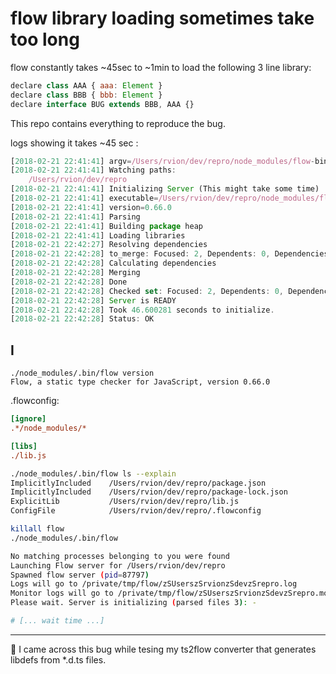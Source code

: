 # flow library loading sometimes take too long

flow constantly takes ~45sec to ~1min to load the following 3 line library:

```js
declare class AAA { aaa: Element }
declare class BBB { bbb: Element }
declare interface BUG extends BBB, AAA {}
```

This repo contains everything to reproduce the bug.

logs showing it takes ~45 sec :

```js
[2018-02-21 22:41:41] argv=/Users/rvion/dev/repro/node_modules/flow-bin/flow-osx-v0.66.0/flow start --temp-dir /tmp/flow /Users/rvion/dev/repro
[2018-02-21 22:41:41] Watching paths:
	/Users/rvion/dev/repro
[2018-02-21 22:41:41] Initializing Server (This might take some time)
[2018-02-21 22:41:41] executable=/Users/rvion/dev/repro/node_modules/flow-bin/flow-osx-v0.66.0/flow
[2018-02-21 22:41:41] version=0.66.0
[2018-02-21 22:41:41] Parsing
[2018-02-21 22:41:41] Building package heap
[2018-02-21 22:41:41] Loading libraries
[2018-02-21 22:42:27] Resolving dependencies
[2018-02-21 22:42:28] to_merge: Focused: 2, Dependents: 0, Dependencies: 0
[2018-02-21 22:42:28] Calculating dependencies
[2018-02-21 22:42:28] Merging
[2018-02-21 22:42:28] Done
[2018-02-21 22:42:28] Checked set: Focused: 2, Dependents: 0, Dependencies: 0
[2018-02-21 22:42:28] Server is READY
[2018-02-21 22:42:28] Took 46.600281 seconds to initialize.
[2018-02-21 22:42:28] Status: OK
```

## I

```
./node_modules/.bin/flow version
Flow, a static type checker for JavaScript, version 0.66.0
```

.flowconfig:

```ini
[ignore]
.*/node_modules/*

[libs]
./lib.js
```

```sh
./node_modules/.bin/flow ls --explain
ImplicitlyIncluded    /Users/rvion/dev/repro/package.json
ImplicitlyIncluded    /Users/rvion/dev/repro/package-lock.json
ExplicitLib           /Users/rvion/dev/repro/lib.js
ConfigFile            /Users/rvion/dev/repro/.flowconfig
```

```sh
killall flow
./node_modules/.bin/flow

No matching processes belonging to you were found
Launching Flow server for /Users/rvion/dev/repro
Spawned flow server (pid=87797)
Logs will go to /private/tmp/flow/zSUserszSrvionzSdevzSrepro.log
Monitor logs will go to /private/tmp/flow/zSUserszSrvionzSdevzSrepro.monitor_log
Please wait. Server is initializing (parsed files 3): -

# [... wait time ...]
```

---

:memo: I came across this bug while tesing my ts2flow converter that generates libdefs from \*.d.ts files.
